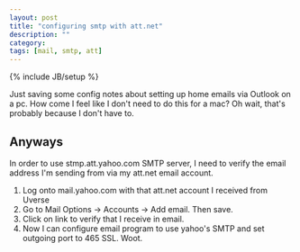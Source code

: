 ```yaml
---
layout: post
title: "configuring smtp with att.net"
description: ""
category: 
tags: [mail, smtp, att]
---
```

{% include JB/setup %}

Just saving some config notes about setting up home emails via Outlook on a pc. How come I feel like I don't need to do this for a mac? Oh wait, that's probably because I don't have to.

## Anyways

In order to use stmp.att.yahoo.com SMTP server, I need to verify the email address I'm sending from via my att.net email account. 

1. Log onto mail.yahoo.com with that att.net account I received from Uverse
2. Go to Mail Options -> Accounts -> Add email. Then save.
3. Click on link to verify that I receive in email.
4. Now I can configure email program to use yahoo's SMTP and set outgoing port to 465 SSL. Woot.
